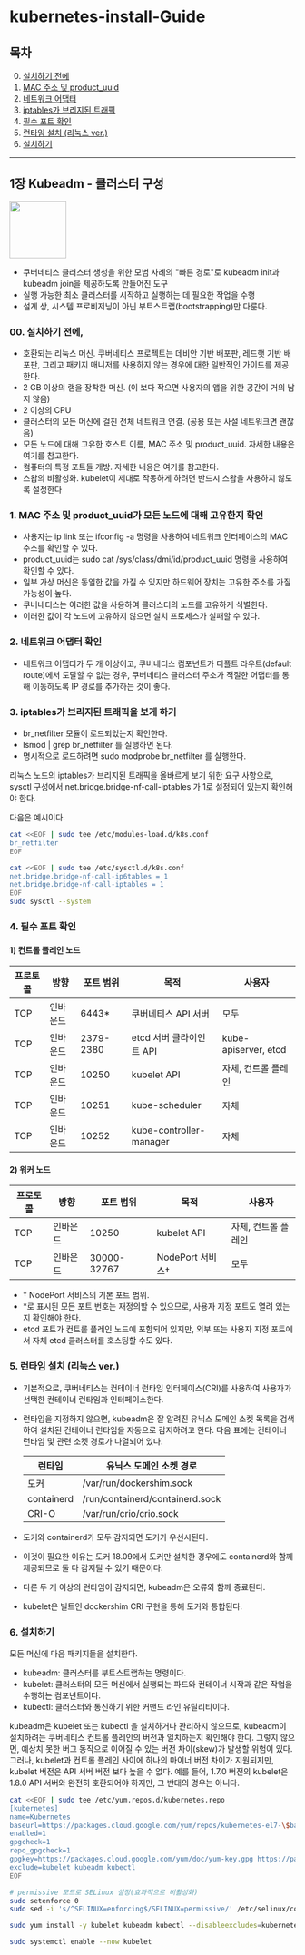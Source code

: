 # kubernetes-install-Guide
## 목차
0. [설치하기 전에](#00.-설치하기-전에,)
1. [MAC 주소 및 product_uuid](#1.-MAC-주소-및-product_uuid가-모든-노드에-대해-고유한지-확인)
2. [네트워크 어댑터](#2.-네트워크-어댑터-확인)
3. [iptables가 브리지된 트래픽](#3.-iptables가-브리지된-트래픽을-보게-하기)
4. [필수 포트 확인](#4.-필수-포트-확인)
5. [런타임 설치 (리눅스 ver.)](#5.-런타임-설치-(리눅스-ver.))
6. [설치하기](#6.-설치하기)

---
## 1장 Kubeadm - 클러스터 구성
<img src = "https://user-images.githubusercontent.com/67676024/123912558-27ceb480-d9b8-11eb-92cb-8302b68db3af.png" width="100" height="100"> 

- 쿠버네티스 클러스터 생성을 위한 모범 사례의 "빠른 경로"로 kubeadm init과 kubeadm join을 제공하도록 만들어진 도구
- 실행 가능한 최소 클러스터를 시작하고 실행하는 데 필요한 작업을 수행
- 설계 상, 시스템 프로비저닝이 아닌 부트스트랩(bootstrapping)만 다룬다.

### 00. 설치하기 전에,
- 호환되는 리눅스 머신. 쿠버네티스 프로젝트는 데비안 기반 배포판, 레드햇 기반 배포판, 그리고 패키지 매니저를 사용하지 않는 경우에 대한 일반적인 가이드를 제공한다.
- 2 GB 이상의 램을 장착한 머신. (이 보다 작으면 사용자의 앱을 위한 공간이 거의 남지 않음)
- 2 이상의 CPU
- 클러스터의 모든 머신에 걸친 전체 네트워크 연결. (공용 또는 사설 네트워크면 괜찮음)
- 모든 노드에 대해 고유한 호스트 이름, MAC 주소 및 product_uuid. 자세한 내용은 여기를 참고한다.
- 컴퓨터의 특정 포트들 개방. 자세한 내용은 여기를 참고한다.
- 스왑의 비활성화. kubelet이 제대로 작동하게 하려면 반드시 스왑을 사용하지 않도록 설정한다

### 1. MAC 주소 및 product_uuid가 모든 노드에 대해 고유한지 확인
- 사용자는 ip link 또는 ifconfig -a 명령을 사용하여 네트워크 인터페이스의 MAC 주소를 확인할 수 있다.
- product_uuid는 sudo cat /sys/class/dmi/id/product_uuid 명령을 사용하여 확인할 수 있다.
- 일부 가상 머신은 동일한 값을 가질 수 있지만 하드웨어 장치는 고유한 주소를 가질 가능성이 높다.
- 쿠버네티스는 이러한 값을 사용하여 클러스터의 노드를 고유하게 식별한다. 
- 이러한 값이 각 노드에 고유하지 않으면 설치 프로세스가 실패할 수 있다.

### 2. 네트워크 어댑터 확인
- 네트워크 어댑터가 두 개 이상이고, 쿠버네티스 컴포넌트가 디폴트 라우트(default route)에서 도달할 수 없는 경우, 쿠버네티스 클러스터 주소가 적절한 어댑터를 통해 이동하도록 IP 경로를 추가하는 것이 좋다.

### 3. iptables가 브리지된 트래픽을 보게 하기
- br_netfilter 모듈이 로드되었는지 확인한다. 
- lsmod | grep br_netfilter 를 실행하면 된다. 
- 명시적으로 로드하려면 sudo modprobe br_netfilter 를 실행한다.

리눅스 노드의 iptables가 브리지된 트래픽을 올바르게 보기 위한 요구 사항으로, sysctl 구성에서 net.bridge.bridge-nf-call-iptables 가 1로 설정되어 있는지 확인해야 한다. 

다음은 예시이다.
``` bash
cat <<EOF | sudo tee /etc/modules-load.d/k8s.conf
br_netfilter
EOF

cat <<EOF | sudo tee /etc/sysctl.d/k8s.conf
net.bridge.bridge-nf-call-ip6tables = 1
net.bridge.bridge-nf-call-iptables = 1
EOF
sudo sysctl --system
```

### 4. 필수 포트 확인
#### **1) 컨트롤 플레인 노드**
|프로토콜|방향|포트 범위|목적|사용자|
|---|---|---|---|---|
|TCP|인바운드|6443*|쿠버네티스 API 서버|모두|
|TCP|인바운드|2379-2380|etcd 서버 클라이언트 API|kube-apiserver, etcd
|TCP|인바운드|10250|kubelet API|자체, 컨트롤 플레인
|TCP|인바운드|10251|kube-scheduler|자체
|TCP|인바운드|10252|kube-controller-manager|자체

#### **2) 워커 노드**
|프로토콜|방향|포트 범위|목적|사용자|
|---|---|---|---|---|
|TCP|인바운드|10250|kubelet API|자체, 컨트롤 플레인|
|TCP|인바운드|30000-32767|NodePort 서비스†|모두|

- † NodePort 서비스의 기본 포트 범위.
- *로 표시된 모든 포트 번호는 재정의할 수 있으므로, 사용자 지정 포트도 열려 있는지 확인해야 한다.
- etcd 포트가 컨트롤 플레인 노드에 포함되어 있지만, 외부 또는 사용자 지정 포트에서 자체 etcd 클러스터를 호스팅할 수도 있다.

### 5. 런타임 설치 (리눅스 ver.)
- 기본적으로, 쿠버네티스는 컨테이너 런타임 인터페이스(CRI)를 사용하여 사용자가 선택한 컨테이너 런타임과 인터페이스한다.
- 런타임을 지정하지 않으면, kubeadm은 잘 알려진 유닉스 도메인 소켓 목록을 검색하여 설치된 컨테이너 런타임을 자동으로 감지하려고 한다. 다음 표에는 컨테이너 런타임 및 관련 소켓 경로가 나열되어 있다.

    |런타임|유닉스 도메인 소켓 경로|
    |---|---|
    |도커|/var/run/dockershim.sock|
    |containerd|/run/containerd/containerd.sock|
    |CRI-O|/var/run/crio/crio.sock|

- 도커와 containerd가 모두 감지되면 도커가 우선시된다. 
- 이것이 필요한 이유는 도커 18.09에서 도커만 설치한 경우에도 containerd와 함께 제공되므로 둘 다 감지될 수 있기 때문이다.
- 다른 두 개 이상의 런타임이 감지되면, kubeadm은 오류와 함께 종료된다.
- kubelet은 빌트인 dockershim CRI 구현을 통해 도커와 통합된다.


### 6. 설치하기
모든 머신에 다음 패키지들을 설치한다.
- kubeadm: 클러스터를 부트스트랩하는 명령이다.
- kubelet: 클러스터의 모든 머신에서 실행되는 파드와 컨테이너 시작과 같은 작업을 수행하는 컴포넌트이다.
- kubectl: 클러스터와 통신하기 위한 커맨드 라인 유틸리티이다.

kubeadm은 kubelet 또는 kubectl 을 설치하거나 관리하지 않으므로, kubeadm이 설치하려는 쿠버네티스 컨트롤 플레인의 버전과 일치하는지 확인해야 한다. 그렇지 않으면, 예상치 못한 버그 동작으로 이어질 수 있는 버전 차이(skew)가 발생할 위험이 있다. 그러나, kubelet과 컨트롤 플레인 사이에 하나의 마이너 버전 차이가 지원되지만, kubelet 버전은 API 서버 버전 보다 높을 수 없다. 예를 들어, 1.7.0 버전의 kubelet은 1.8.0 API 서버와 완전히 호환되어야 하지만, 그 반대의 경우는 아니다.

```bash
cat <<EOF | sudo tee /etc/yum.repos.d/kubernetes.repo
[kubernetes]
name=Kubernetes
baseurl=https://packages.cloud.google.com/yum/repos/kubernetes-el7-\$basearch
enabled=1
gpgcheck=1
repo_gpgcheck=1
gpgkey=https://packages.cloud.google.com/yum/doc/yum-key.gpg https://packages.cloud.google.com/yum/doc/rpm-package-key.gpg
exclude=kubelet kubeadm kubectl
EOF

# permissive 모드로 SELinux 설정(효과적으로 비활성화)
sudo setenforce 0
sudo sed -i 's/^SELINUX=enforcing$/SELINUX=permissive/' /etc/selinux/config

sudo yum install -y kubelet kubeadm kubectl --disableexcludes=kubernetes

sudo systemctl enable --now kubelet
```
